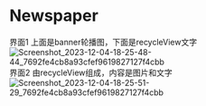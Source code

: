 # Newspaper
界面1 上面是banner轮播图，下面是recycleView文字
![Screenshot_2023-12-04-18-25-48-44_7692fe4cb8a93cfef9619827127f4cbb](https://github.com/kamddrrcoco/Newspaper/assets/145995925/9940dc0f-b5d3-4063-8ff3-58a5350e89fe)
界面2 由recycleView组成，内容是图片和文字
![Screenshot_2023-12-04-18-25-51-29_7692fe4cb8a93cfef9619827127f4cbb](https://github.com/kamddrrcoco/Newspaper/assets/145995925/40f9d0ed-1d67-42e6-b166-f0dd5d4f516e)
